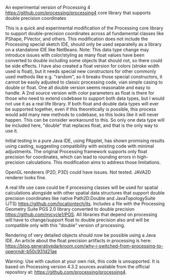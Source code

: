 An experimental version of Processing 4 https://github.com/processing/processing4 core library that supports double precision coordinates

This is a quick and experimental modification of the Processing core library to support double-precision coordinates across all fundamental classes like PShape, PVector, and others.
This modification does not include the Processing special sketch IDE, should only be used separatelly as a library on a standalone IDE like NetBeans.
Note: This data type change may introduce issues with color/styling as many float values have been converted to double including some objects that should not, so there could be side effects. I have also created a float version for colors (stroke width used is float), but it needs special new constructors for other commonly used methods like e.g. "random", so it breaks those special constructors, it cannot be easily adjusted to classic processing code, vian simple casing to double or float. One all double version seems reasonable and easy to handle. A 2nd source version with color parameters as float is there for those who need to extend codebase to support both data types, but I would not use it as a real life library.
If both float and double data types will ever be supported together, even if this theoretically is possible, this process would add many new methods to codebase, so this looks like it will never happen. This can be consider workaround to this. So only one data type will be included here, "double" that replaces float, and that is the only way to use it.

Initial testing in a pure Java IDE, using PApplet, has shown promising results using casting, suggesting compatibility with existing code with minimal adjustments.
The original Processing framework supports only float precision for coordinates, which can lead to rounding errors in high-precision calculations. This modification aims to address those limitations.

OpenGL renderers (P2D, P3D) could have issues. Not tested. JAVA2D renderer looks fine.

A real life use case could be if processing classes will be used for spatial calculations alongside with other spatial data structures that support double precision coordinates like native Path2D.Double and JavaTopologySuite (JTS) https://github.com/locationtech/jts. Includes a file with the Processing Geometry Suite PGS 2.0 library converted to double precision https://github.com/micycle1/PGS. All libraries that depend on processing will have to change/support float to double precision also and will be compatible only with this "double" version of processing.

Rendering of very detailed objects should now be possible using a Java IDE.
An article about the float precision artifacts in processing is here: https://blog.generativedarkroom.com/why-i-switched-from-processing-to-openrndr-b50c931d21ae

Warning: Use with caution at your own risk, this code is unsupported. It is based on Processing version 4.3.2 sources available from the official repository at: https://github.com/processing/processing4.
